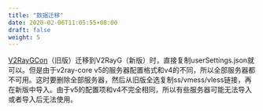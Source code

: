 ```yaml
---
title: "数据迁移"
date: 2020-02-06T11:05:55+08:00
draft: false
weight: 5
---
```


[V2RayGCon](https://github.com/vrnobody/V2RayGCon)（旧版）迁移到V2RayG（新版）时，直接复制userSettings.json就可以。但是由于v2ray-core v5的服务器配置格式和v4的不同，所以全部服务器都不可用。这时要删除全部服务器，然后从旧版全选复制ss/vmess/vless链接，再在新版中导入。由于v5的配置项和v4不完全相同，所以有些服务器可能无法导入或者导入后无法使用。